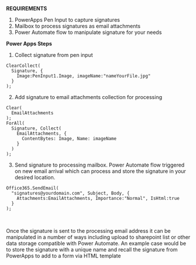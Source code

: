 **REQUIREMENTS**
1. PowerApps Pen Input to capture signatures
2. Mailbox to process signatures as email attachments
3. Power Automate flow to manipulate signature for your needs

**Power Apps Steps**
1. Collect signature from pen input
```
ClearCollect(
  Signature, {
    Image:PenInput1.Image, imageName:"nameYourFile.jpg"
  }
);
```

2. Add signature to email attachments collection for processing
```
Clear(
  EmailAttachments
);
ForAll(
  Signature, Collect(
    EmailAttachments, {
      ContentBytes: Image, Name: imageName
    }
  )
);
```
3. Send signature to processing mailbox.  Power Automate flow triggered on new email arrival which can process and store the signature in your desired location.
```
Office365.SendEmail(
  "signatures@yourdomain.com", Subject, Body, {
    Attachments:EmailAttachments, Importance:"Normal", IsHtml:true
  }
);
```

&nbsp;
&nbsp;

Once the signature is sent to the processing email address it can be manipulated in a number of ways 
including upload to sharepoint list or other data storage compatible with Power Automate.
An example case would be to store the signature with a unique name and recall the signature from PowerApps
to add to a form via HTML template

